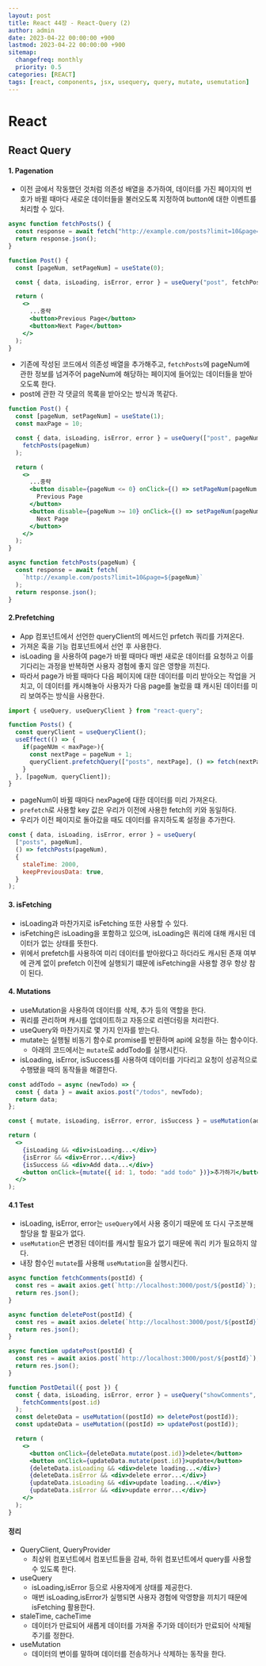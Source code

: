 ```yaml
---
layout: post
title: React 44장 - React-Query (2)
author: admin
date: 2023-04-22 00:00:00 +900
lastmod: 2023-04-22 00:00:00 +900
sitemap:
  changefreq: monthly
  priority: 0.5
categories: [REACT]
tags: [react, components, jsx, usequery, query, mutate, usemutation]
---
```


# React

## React Query

#### 1. Pagenation

- 이전 글에서 작동했던 것처럼 의존성 배열을 추가하여, 데이터를 가진 페이지의 번호가 바뀔 때마다 새로운 데이터들을 불러오도록 지정하여 button에 대한 이벤트를 처리할 수 있다.

```jsx
async function fetchPosts() {
  const response = await fetch("http://example.com/posts?limit=10&page=1");
  return response.json();
}

function Post() {
  const [pageNum, setPageNum] = useState(0);

  const { data, isLoading, isError, error } = useQuery("post", fetchPosts);

  return (
    <>
      ...중략
      <button>Previous Page</button>
      <button>Next Page</button>
    </>
  );
}
```

- 기존에 작성된 코드에서 의존성 배열을 추가해주고, `fetchPosts`에 pageNum에 관한 정보를 넘겨주어 pageNum에 해당하는 페이지에 들어있는 데이터들을 받아오도록 한다.
- post에 관한 각 댓글의 목록을 받아오는 방식과 똑같다.

```jsx
function Post() {
  const [pageNum, setPageNum] = useState(1);
  const maxPage = 10;

  const { data, isLoading, isError, error } = useQuery(["post", pageNum], () =>
    fetchPosts(pageNum)
  );

  return (
    <>
      ...중략
      <button disable={pageNum <= 0} onClick={() => setPageNum(pageNum - 1)}>
        Previous Page
      </button>
      <button disable={pageNum >= 10} onClick={() => setPageNum(pageNum + 1)}>
        Next Page
      </button>
    </>
  );
}

async function fetchPosts(pageNum) {
  const response = await fetch(
    `http://example.com/posts?limit=10&page=${pageNum}`
  );
  return response.json();
}
```

#### 2.Prefetching

- App 컴포넌트에서 선언한 queryClient의 메서드인 prfetch 쿼리를 가져온다.
- 가져온 훅을 기능 컴포넌트에서 선언 후 사용한다.
- isLoading 을 사용하여 page가 바뀔 때마다 매번 새로운 데이터를 요청하고 이를 기다리는 과정을 반복하면 사용자 경험에 좋지 않은 영향을 끼친다.
- 따라서 page가 바뀔 때마다 다음 페이지에 대한 데이터를 미리 받아오는 작업을 거치고, 이 데이터를 캐시해놓아 사용자가 다음 page를 눌렀을 떄 캐시된 데이터를 미리 보여주는 방식을 사용한다.

```jsx
import { useQuery, useQueryClient } from "react-query";

function Posts() {
  const queryClient = useQueryClient();
  useEffect(() => {
    if(pageNUm < maxPage>){
      const nextPage = pageNum + 1;
      queryClient.prefetchQuery(["posts", nextPage], () => fetch(nextPage));
    }
  }, [pageNum, queryClient]);
}
```

- pageNum이 바뀔 때마다 nexPage에 대한 데이터를 미리 가져온다.
- `prefetch`로 사용할 key 값은 우리가 이전에 사용한 fetch의 키와 동일하다.
- 우리가 이전 페이지로 돌아갔을 때도 데이터를 유지하도록 설정을 추가한다.

```jsx
const { data, isLoading, isError, error } = useQuery(
  ["posts", pageNum],
  () => fetchPosts(pageNum),
  {
    staleTime: 2000,
    keepPreviousData: true,
  }
);
```

#### 3. isFetching

- isLoading과 마찬가지로 isFetching 또한 사용할 수 있다.
- isFetching은 isLoading을 포함하고 있으며, isLoading은 쿼리에 대해 캐시된 데이터가 없는 상태를 뜻한다.
- 위에서 prefetch를 사용하여 미리 데이터를 받아왔다고 하더라도 캐시된 존재 여부에 관계 없이 prefetch 이전에 실행되기 떄문에 isFetching을 사용할 경우 항상 참이 된다.

#### 4. Mutations

- useMutation을 사용하여 데이터를 삭제, 추가 등의 역할을 한다.
- 쿼리를 관리하며 캐시를 업데이트하고 자동으로 리렌더링을 처리한다.
- useQuery와 마찬가지로 몇 가지 인자를 받는다.
- mutate는 실행될 비동기 함수로 promise를 반환하며 api에 요청을 하는 함수이다.
  - 아래의 코드에서는 `mutate`로 addTodo를 실행시킨다.
- isLoading, isError, isSuccess를 사용하여 데이터를 기다리고 요청이 성공적으로 수행됐을 때의 동작들을 해결한다.

```jsx
const addTodo = async (newTodo) => {
  const { data } = await axios.post("/todos", newTodo);
  return data;
};

const { mutate, isLoading, isError, error, isSuccess } = useMutation(addTodo);

return (
  <>
    {isLoading && <div>isLoading...</div>}
    {isError && <div>Error...</div>}
    {isSuccess && <div>Add data...</div>}
    <button onClick={mutate({ id: 1, todo: "add todo" })}>추가하기</button>
  </>
);
```

#### 4.1 Test

- isLoading, isError, error는 `useQuery`에서 사용 중이기 때문에 또 다시 구조분해할당을 할 필요가 없다.
- `useMutation`은 변경된 데이터를 캐시할 필요가 없기 때문에 쿼리 키가 필요하지 않다.
- 내장 함수인 `mutate`를 사용해 `useMutation`을 실행시킨다.

```jsx
async function fetchComments(postId) {
  const res = await axios.get(`http://localhost:3000/post/${postId}`);
  return res.json();
}

async function deletePost(postId) {
  const res = await axios.delete(`http://localhost:3000/post/${postId}`);
  return res.json();
}

async function updatePost(postId) {
  const res = await axios.post(`http://localhost:3000/post/${postId}`);
  return res.json();
}

function PostDetail({ post }) {
  const { data, isLoading, isError, error } = useQuery("showComments", () =>
    fetchComments(post.id)
  );
  const deleteData = useMutation((postId) => deletePost(postId));
  const updateData = useMutation((postId) => updatePost(postId));

  return (
    <>
      <button onClick={deleteData.mutate(post.id)}>delete</button>
      <button onClick={updateData.mutate(post.id)}>update</button>
      {deleteData.isLoading && <div>delete loading...</div>}
      {deleteData.isError && <div>delete error...</div>}
      {updateData.isLoading && <div>update loading...</div>}
      {updateData.isError && <div>update error...</div>}
    </>
  );
}
```

#### 정리

- QueryClient, QueryProvider
  - 최상위 컴포넌트에서 컴포넌트들을 감싸, 하위 컴포넌트에서 query를 사용할 수 있도록 한다.
- useQuery
  - isLoading,isError 등으로 사용자에게 상태를 제공한다.
  - 매번 isLoading,isError가 실행되면 사용자 경험에 악영향을 끼치기 때문에 isFetching 활용한다.
- staleTime, cacheTime
  - 데이터가 만료되어 새롭게 데이터를 가져올 주기와 데이터가 만료되어 삭제될 주기를 정한다.
- useMutation
  - 데이터의 변이를 말하며 데이터를 전송하거나 삭제하는 동작을 한다.
